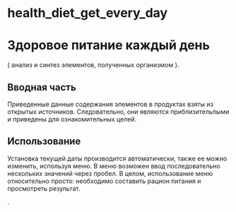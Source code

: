 # health_diet_get_every_day
# Здоровое питание каждый день
( анализ и синтез элементов, полученных организмом ).
## Вводная часть
  Приведенные данные содержания элементов в продуктах  взяты из открытых источников.
  Следовательно, они являются приблизительпыми и приведены для
  ознакомительных целей.
## Использование
  Установка текущей даты производится автоматически, также ее можно изменить,
  используя меню.
  В меню возможен ввод последовательно нескольких значений через пробел.
  В целом, использование меню относительно просто: необходимо составить рацион
  питания и просмотреть результат.
  
.
  
